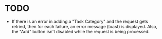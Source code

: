 # TODO
* If there is an error in adding a "Task Category" and the request gets retried, then for each failure, an error message (toast) is displayed. Also, the "Add" button isn't disabled while the request is being processed.
